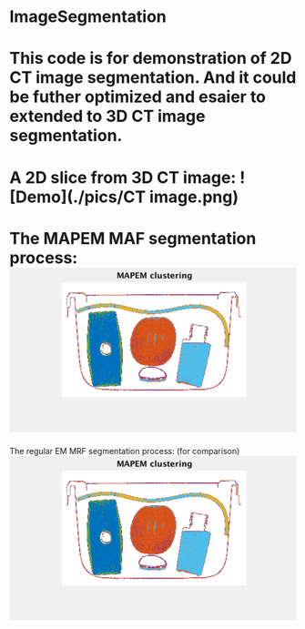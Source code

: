 # ImageSegmentation
This code is for demonstration of 2D CT image segmentation. And it could be futher optimized and esaier to extended to 3D CT image segmentation. 
======
A 2D slice from 3D CT image:
![Demo](./pics/CT image.png)
======
The MAPEM MAF segmentation process:
![Demo](./pics/MAPEMMRF.gif)
======
The regular EM MRF segmentation process: (for comparison)
![Demo](./pics/regularEMMRF.gif)

